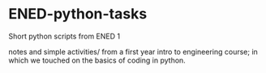# ENED-python-tasks
Short python scripts from ENED 1

notes and simple activities/ from a first year intro to engineering course;
in which we touched on the basics of coding in python.
